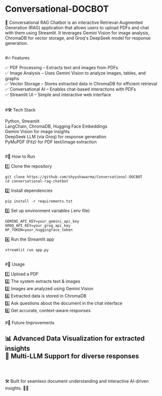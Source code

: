 # Conversational-DOCBOT

🚀 Conversational RAG Chatbot is an interactive Retrieval-Augmented Generation (RAG) application that allows users to upload PDFs and chat with them using Streamlit. It leverages Gemini Vision for image analysis, ChromaDB for vector storage, and Groq's DeepSeek model for response generation.

<br/>
#🔥 Features

✅ PDF Processing – Extracts text and images from PDFs<br/>
✅ Image Analysis – Uses Gemini Vision to analyze images, tables, and graphs<br/>
✅ Vector Storage – Stores extracted data in ChromaDB for efficient retrieval<br/>
✅ Conversational AI – Enables chat-based interactions with PDFs<br/>
✅ Streamlit UI – Simple and interactive web interface<br/>
<br/>

#🛠️ Tech Stack

Python, Streamlit<br/>
LangChain, ChromaDB, Hugging Face Embeddings<br/>
Gemini Vision for image insights<br/>
DeepSeek LLM (via Groq) for response generation<br/>
PyMuPDF (Fitz) for PDF text/image extraction<br/>
<br/>


#🚀 How to Run


1️⃣ Clone the repository
```
git clone https://github.com/shyyshawarma/Conversational-DOCBOT
cd conversational-rag-chatbot
```

2️⃣ Install dependencies
```
pip install -r requirements.txt

```

3️⃣ Set up environment variables (.env file)
```
GEMINI_API_KEY=your_gemini_api_key  
GROQ_API_KEY=your_groq_api_key  
HF_TOKEN=your_huggingface_token
```

4️⃣ Run the Streamlit app
```
streamlit run app.py

```
<br/>
#📌 Usage

1️⃣ Upload a PDF<br />
2️⃣ The system extracts text & images<br />
3️⃣ Images are analyzed using Gemini Vision<br />
4️⃣ Extracted data is stored in ChromaDB<br />
5️⃣ Ask questions about the document in the chat interface<br />
6️⃣ Get accurate, context-aware responses<br />
<br/>
#🎯 Future Improvements

📊 Advanced Data Visualization for extracted insights<br />
🤖 Multi-LLM Support for diverse responses<br />
<br/>
------------------------------------------------------------------------------------------------------------------------------------------------------------------------------------
<br />
🛠 Built for seamless document understanding and interactive AI-driven insights. 🚀✨

